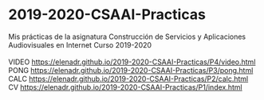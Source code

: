 # 2019-2020-CSAAI-Practicas
Mis prácticas de la asignatura Construcción de Servicios y Aplicaciones Audiovisuales en Internet
Curso 2019-2020  
<br>
VIDEO https://elenadr.github.io/2019-2020-CSAAI-Practicas/P4/video.html
PONG https://elenadr.github.io/2019-2020-CSAAI-Practicas/P3/pong.html
<br>
CALC https://elenadr.github.io/2019-2020-CSAAI-Practicas/P2/calc.html
<br>
CV https://elenadr.github.io/2019-2020-CSAAI-Practicas/P1/index.html
